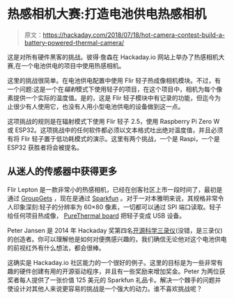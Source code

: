 # 热感相机大赛:打造电池供电热感相机

> 原文：<https://hackaday.com/2018/07/18/hot-camera-contest-build-a-battery-powered-thermal-camera/>

这是对所有硬件黑客的挑战。彼得·詹森在 Hackaday.io 网站上举办了热感相机大赛,在一个电池供电的项目中使用热感相机。

这里的挑战很简单。在电池供电配置中使用 Flir 轻子热成像相机模块。不过，有一个问题:这是一个在*辐射*模式下使用轻子的项目，在这个项目中，相机为每个像素提供一个实际的温度值。是的，这是 Flir 轻子模块中有记录的功能，但迄今为止很少有人使用它，也没有人用小型电池供电的设备做到这一点。

这项挑战的规则是在辐射模式下使用 Flir 轻子 2.5，使用 Raspberry Pi Zero W 或 ESP32。这项挑战中的任何软件都必须以文本格式吐出绝对温度值，并且必须有将 Flir 轻子置于低功耗模式的演示。这里有两个挑战，一个是 Raspi，一个是 ESP32 获胜者将会被提名。

## 从迷人的传感器中获得更多

Flir Lepton 是一款非常小的热感相机，已经在创客社区上市一段时间了，最初是通过 [GroupGets](https://groupgets.com/) ，现在是通过 [Sparkfun](https://www.sparkfun.com/products/14654) 。对于一对本雅明来说，其规格非常令人印象深刻:轻子的分辨率为 60×80 像素，一切都可以通过 SPI 端口读取。轻子给任何项目热成像， [PureThermal board](https://www.sparkfun.com/products/14654) 把轻子变成 USB 设备。

Peter Jansen 是 2014 年 Hackaday 奖第四名[开源科学三录仪](https://hackaday.io/project/1395-open-source-science-tricorder)(没错，是三录仪)的创造者。你可以理解他是如何对便携感兴趣的，我们确信无论他对这个电池供电的前视红外有什么想法，都会很棒。

这确实是 Hackaday.io 社区能力的一个很好的例子。这里的目标是为一些非常有趣的硬件创建有用的开源驱动程序，并且有一些奖励来增加奖金。Peter 为两位获奖者每人提供了一张价值 125 美元的 Sparkfun 礼品卡。解决一个棘手的问题并使设计对其他人来说更容易的挑战是一个强大的动力。谁不喜欢挑战呢？